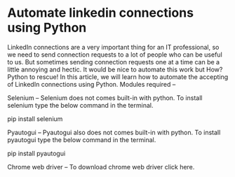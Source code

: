 # Automate linkedin connections using Python
LinkedIn connections are a very important thing for an IT professional, so we need to send connection requests to a lot of people who can be useful to us. But sometimes sending connection requests one at a time can be a little annoying and hectic. It would be nice to automate this work but How? 
Python to rescue!
In this article, we will learn how to automate the accepting of LinkedIn connections using Python.
Modules required – 
 

Selenium – Selenium does not comes built-in with python. To install selenium type the below command in the terminal. 
 
pip install selenium
 
Pyautogui – Pyautogui also does not comes built-in with python. To install pyautogui type the below command in the terminal. 
 
pip install pyautogui
 
Chrome web driver – To download chrome web driver click here. 
